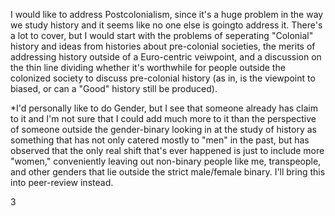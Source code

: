 I would like to address Postcolonialism, since it's a huge problem in the way we study history and it seems like no one else is goingto address it. There's a lot to cover, but I would start with the problems of seperating "Colonial" history and ideas from histories about pre-colonial societies, the merits of addressing history outside of a Euro-centric veiwpoint, and a discussion on the thin line dividing whether it's worthwhile for people outside the colonized society to discuss pre-colonial history (as in, is the viewpoint to biased, or can a "Good" history still be produced).

*I'd personally like to do Gender, but I see that someone already has claim to it and I'm not sure that I could add much more to it than the perspective of someone outside the gender-binary looking in at the study of history as something that has not only catered mostly to "men" in the past, but has observed that the only real shift that's ever happened is just to include more "women," conveniently leaving out non-binary people like me, transpeople, and other genders that lie outside the strict male/female binary. I'll bring this into peer-review instead. 

3
